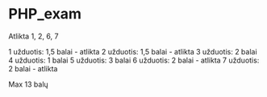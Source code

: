 # PHP_exam
Atlikta 1, 2, 6, 7

1 užduotis: 1,5 balai - atlikta
2 užduotis: 1,5 balai - atlikta
3 užduotis: 2 balai
4 užduotis: 1 balai
5 užduotis: 3 balai
6 užduotis: 2 balai - atlikta
7 užduotis: 2 balai - atlikta

Max 13 balų